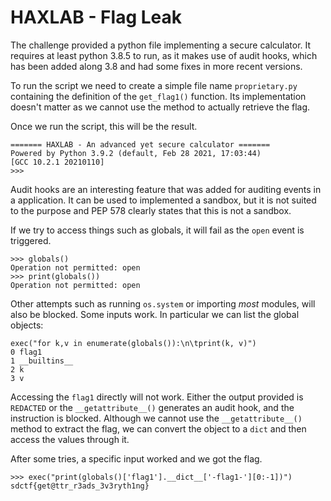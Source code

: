 # HAXLAB - Flag Leak

The challenge provided a python file implementing a secure calculator. It requires at least python 3.8.5 to run, as it makes use of audit hooks, which has been added along 3.8 and had some fixes in more recent versions.

To run the script we need to create a simple file name ```proprietary.py``` containing the definition of the ```get_flag1()``` function. Its implementation doesn't matter as we cannot use the method to actually retrieve the flag.

Once we run the script, this will be the result.

```
======= HAXLAB - An advanced yet secure calculator =======
Powered by Python 3.9.2 (default, Feb 28 2021, 17:03:44)
[GCC 10.2.1 20210110]
>>> 
```

Audit hooks are an interesting feature that was added for auditing events in a application. It can be used to implemented a sandbox, but it is not suited to the purpose and PEP 578 clearly states that
this is not a sandbox.

If we try to access things such as globals, it will fail as the ```open``` event is triggered. 
```
>>> globals()
Operation not permitted: open
>>> print(globals())
Operation not permitted: open
```

Other attempts such as running ```os.system``` or importing _most_ modules, will also be blocked.
Some inputs work. In particular we can list the global objects:
```
exec("for k,v in enumerate(globals()):\n\tprint(k, v)")
0 flag1
1 __builtins__
2 k
3 v
```

Accessing the ```flag1``` directly will not work. Either the output provided is ```REDACTED``` or the ```__getattribute__()``` generates an audit hook, and the instruction is blocked.
Although we cannot use the ```__getattribute__()``` method to extract the flag, we can convert the object to a ```dict``` and then access the values through it.

After some tries, a specific input worked and we got the flag.

```
>>> exec("print(globals()['flag1'].__dict__['-flag1-'][0:-1])")
sdctf{get@ttr_r3ads_3v3ryth1ng}
```
